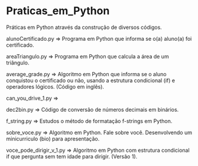 # Praticas_em_Python

Práticas em Python através da construção de diversos códigos.

alunoCertificado.py => Programa em Python que informa se o(a) aluno(a) foi certificado.

areaTriangulo.py => Programa em Python que calcula a área de um triângulo.

average_grade.py => Algoritmo em Python que informa se o aluno conquistou o certificado ou não, usando a estrutura condicional (if) e operadores lógicos. (Código em inglês).

can_you_drive_1.py => 

dec2bin.py => Código de conversão de números decimais em binários.

f_string.py => Estudos o método de formatação f-strings em Python.

sobre_voce.py => Algoritmo em Python. Fale sobre você. Desenvolvendo um minicurriculo (bio) para apresentação.

voce_pode_dirigir_v_1.py => Algoritmo em Python com estrutura condicional if que pergunta sem tem idade para dirigir. (Versão 1).
